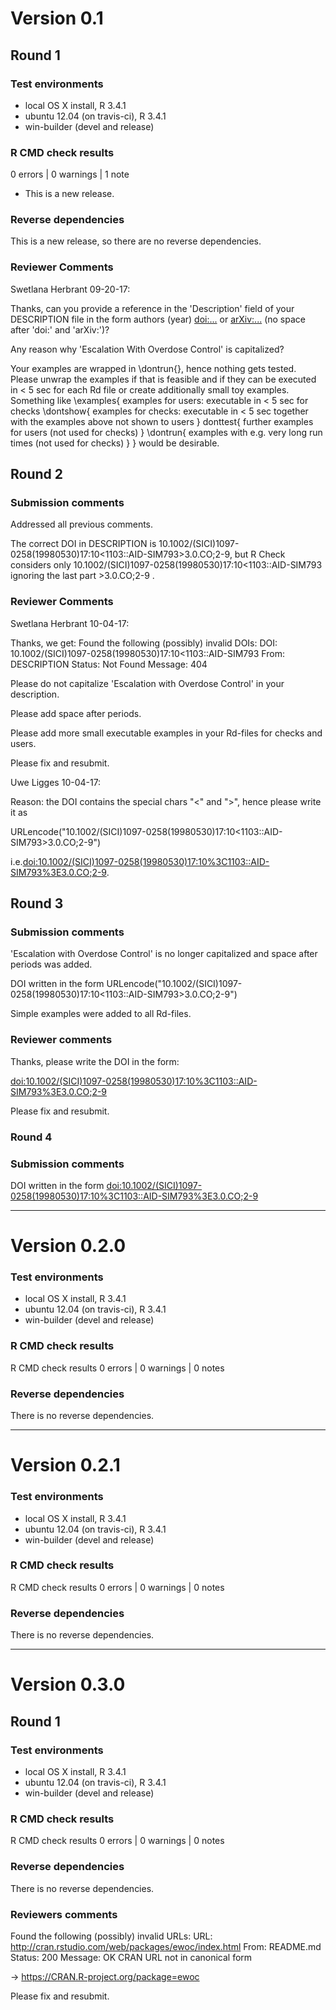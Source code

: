 # Version 0.1

## Round 1

### Test environments
* local OS X install, R 3.4.1
* ubuntu 12.04 (on travis-ci), R 3.4.1
* win-builder (devel and release)

### R CMD check results

0 errors | 0 warnings | 1 note

* This is a new release.

### Reverse dependencies

This is a new release, so there are no reverse dependencies.

### Reviewer Comments

Swetlana Herbrant 09-20-17:

Thanks, can you provide a reference in the 'Description' field of your DESCRIPTION file in the form authors (year) <doi:...> or <arXiv:...> (no space after 'doi:' and 'arXiv:')?

Any reason why 'Escalation With Overdose Control' is capitalized?

Your examples are wrapped in \dontrun{}, hence nothing gets tested. 
Please unwrap the examples if that is feasible and if they can be executed in < 5 sec for each Rd file or create additionally small toy examples. Something like \examples{
        examples for users:
        executable in < 5 sec
        for checks
        \dontshow{
               examples for checks:
               executable in < 5 sec together with the examples above
               not shown to users
        }
        donttest{
               further examples for users (not used for checks)
        }
        \dontrun{
               examples with e.g. very long run times
               (not used for checks)
        }
}
would be desirable.


## Round 2

### Submission comments

Addressed all previous comments.

The correct DOI in DESCRIPTION is 10.1002/(SICI)1097-0258(19980530)17:10<1103::AID-SIM793>3.0.CO;2-9, but R Check considers only 10.1002/(SICI)1097-0258(19980530)17:10<1103::AID-SIM793 ignoring the
last part >3.0.CO;2-9 .

### Reviewer Comments

Swetlana Herbrant 10-04-17:

Thanks, we get:
Found the following (possibly) invalid DOIs:
   DOI: 10.1002/(SICI)1097-0258(19980530)17:10<1103::AID-SIM793
     From: DESCRIPTION
     Status: Not Found
     Message: 404

Please do not capitalize 'Escalation with Overdose Control' in your description.

Please add space after periods.

Please add more small executable examples in your Rd-files for checks and users.


Please fix and resubmit.

Uwe Ligges 10-04-17:

Reason: the DOI contains the special chars "<" and ">", hence please write it as


URLencode("10.1002/(SICI)1097-0258(19980530)17:10<1103::AID-SIM793>3.0.CO;2-9")

i.e.<doi:10.1002/(SICI)1097-0258(19980530)17:10%3C1103::AID-SIM793%3E3.0.CO;2-9>.

## Round 3

### Submission comments

'Escalation with Overdose Control' is no longer capitalized and space after 
periods was added.

DOI written in the form  URLencode("10.1002/(SICI)1097-0258(19980530)17:10<1103::AID-SIM793>3.0.CO;2-9")

Simple examples were added to all Rd-files.

### Reviewer comments

Thanks, please write the DOI in the form:

<doi:10.1002/(SICI)1097-0258(19980530)17:10%3C1103::AID-SIM793%3E3.0.CO;2-9>

Please fix and resubmit.

### Round 4

### Submission comments

DOI written in the form 
<doi:10.1002/(SICI)1097-0258(19980530)17:10%3C1103::AID-SIM793%3E3.0.CO;2-9>

---

# Version 0.2.0

### Test environments
* local OS X install, R 3.4.1
* ubuntu 12.04 (on travis-ci), R 3.4.1
* win-builder (devel and release)

### R CMD check results

R CMD check results
0 errors | 0 warnings | 0 notes

### Reverse dependencies

There is no reverse dependencies.

---

# Version 0.2.1

### Test environments
* local OS X install, R 3.4.1
* ubuntu 12.04 (on travis-ci), R 3.4.1
* win-builder (devel and release)

### R CMD check results

R CMD check results
0 errors | 0 warnings | 0 notes

### Reverse dependencies

There is no reverse dependencies.


---

# Version 0.3.0

## Round 1

### Test environments
* local OS X install, R 3.4.1
* ubuntu 12.04 (on travis-ci), R 3.4.1
* win-builder (devel and release)

### R CMD check results

R CMD check results
0 errors | 0 warnings | 0 notes

### Reverse dependencies

There is no reverse dependencies.

### Reviewers comments

  Found the following (possibly) invalid URLs:
     URL: http://cran.rstudio.com/web/packages/ewoc/index.html
       From: README.md
       Status: 200
       Message: OK
       CRAN URL not in canonical form

-> https://CRAN.R-project.org/package=ewoc

Please fix and resubmit.

